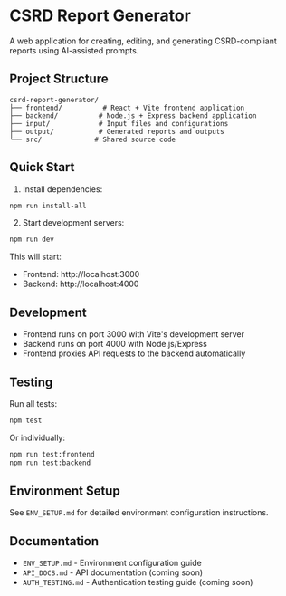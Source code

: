 # CSRD Report Generator

A web application for creating, editing, and generating CSRD-compliant reports using AI-assisted prompts.

## Project Structure

```
csrd-report-generator/
├── frontend/          # React + Vite frontend application
├── backend/          # Node.js + Express backend application
├── input/            # Input files and configurations
├── output/           # Generated reports and outputs
└── src/             # Shared source code
```

## Quick Start

1. Install dependencies:
```bash
npm run install-all
```

2. Start development servers:
```bash
npm run dev
```

This will start:
- Frontend: http://localhost:3000
- Backend: http://localhost:4000

## Development

- Frontend runs on port 3000 with Vite's development server
- Backend runs on port 4000 with Node.js/Express
- Frontend proxies API requests to the backend automatically

## Testing

Run all tests:
```bash
npm test
```

Or individually:
```bash
npm run test:frontend
npm run test:backend
```

## Environment Setup

See `ENV_SETUP.md` for detailed environment configuration instructions.

## Documentation

- `ENV_SETUP.md` - Environment configuration guide
- `API_DOCS.md` - API documentation (coming soon)
- `AUTH_TESTING.md` - Authentication testing guide (coming soon)
